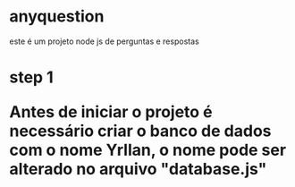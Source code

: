 # anyquestion
este é um projeto node js de perguntas e respostas
<h1>step 1</hq1>
<P>Antes de iniciar o projeto é necessário criar o banco de dados com o nome Yrllan, o nome pode ser alterado no arquivo "database.js"</p>
